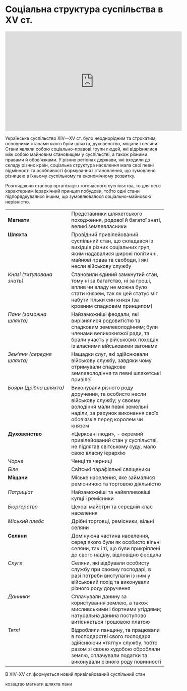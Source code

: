 # Соціальна структура суспільства в XV ст.

<div class="fluidMedia">
<iframe align="center" width="560" height="315" src="https://www.youtube.com/embed/3VYGj5fl4yI" frameborder="0" allowfullscreen></iframe>
</div>
<div class="popup">
</div>

Українське суспільство ХІV—ХV ст. було неоднорідним та строкатим, основними станами якого були шляхта, духовенство, міщани і селяни. Стани являли собою соціально-правові групи людей, які відрізнялися між собою майновим становищем у суспільстві, а також різними правами й обов’язками.  У різних регіонах держави, які входили до складу різних країн, соціальна структура населення мала свої певні відмінності та особливості  формування і становлення, що зумовлено різницею в їхньому суспільному та економічному розвитку. 

Розглядаючи станову організацію тогочасного суспільства, то для неї є характерним ієрархічний принцип побудови, тобто одні стани підпорядкувалися іншим, що зумовлювалося соціально-майновою нерівністю. 

<table>
  <tr>
    <td width="40%"><b>Магнати<b></td>
    <td width="60%">Представники шляхетського походження, родової й багатої знаті, великі землевласники</td>
  </tr>
  <tr>
    <td width="40%" style="vertical-align:top !important;"><b>Шляхта</b></td>
    <td width="60%" style="vertical-align:top !important;">
Провідний привілейований суспільний стан, що складався із вихідців різних соціальних груп, яким надавалися широкі політичні, майнові права та свободи, і які несли військову службу</td>
  </tr>
  <tr>
    <td width="40%" style="vertical-align:top !important;"><i>Князі (титулована знать)</i></td>
    <td width="60%" style="vertical-align:top !important;">
Cтановили єдиний замкнутий стан, тому ні за багатство, ні за гроші, вплив чи владу не можна було стати князем, так як цей статус міг набути тільки син князя (за кровним спадковим принципом)</td>
  </tr>
  <tr>
    <td width="40%" style="vertical-align:top !important;"><i>Пани (заможна шляхта)</i></td>
    <td width="60%" style="vertical-align:top !important;">
Найзаможніші феодали, які вирізнялися родовитістю та спадковим землеволодінням; були членами великокняжої ради, та брали участь у військових походах із власними військовими загонами</td>
  </tr>
  <tr>
    <td width="40%" style="vertical-align:top !important;"><i>Зем’яни (середня шляхта)</i></td>
    <td width="60%" style="vertical-align:top !important;">
Нащадки слуг, які здійснювали військову службу, завдяки чому отримували спадкове землеволодіння та певні шляхетські привілеї</td>
  </tr>
  <tr>
    <td width="40%" style="vertical-align:top !important;"><i>Бояри (дрібна шляхта)</i></td>
    <td width="60%" style="vertical-align:top !important;">
Виконували різного роду доручення, та особисто несли військову службу; у своєму володіння мали певні земельні наділи, за рахунок виконання своїх обов’язків перед королем чи князем</td>
  </tr>
  <tr>
    <td width="40%" style="vertical-align:top !important;"><b>Духовенство</b></td>
    <td width="60%" style="vertical-align:top !important;">
«Церковні люди», - окремий привілейований стан у суспільстві, не підлягав  світському суду, мало свою власну ієрархію</td>
  </tr>
  <tr>
    <td width="40%" style="vertical-align:top !important;"><i>Чорне</i></td>
    <td width="60%" style="vertical-align:top !important;">
Ченці та черниці</td>
  </tr>
  <tr>
    <td width="40%" style="vertical-align:top !important;"><i>Біле</i></td>
    <td width="60%" style="vertical-align:top !important;">
Світські парафіяльні  священики</td>
  </tr>
  <tr>
    <td width="40%" style="vertical-align:top !important;"><b>Міщани</b></td>
    <td width="60%" style="vertical-align:top !important;">
Міське населення, яке займалися ремісничою та торговою діяльністю</td>
  </tr>
  <tr>
    <td width="40%" style="vertical-align:top !important;"><i>Патриціат</i></td>
    <td width="60%" style="vertical-align:top !important;">
Найзаможніші та найвпливовіші купці і ремісники</td>
  </tr>
  <tr>
    <td width="40%" style="vertical-align:top !important;"><i>Бюргерство</i></td>
    <td width="60%" style="vertical-align:top !important;">
Цехові майстри та середній клас населення</td>
  </tr>
  <tr>
    <td width="40%" style="vertical-align:top !important;"><i>Міський плебс</i></td>
    <td width="60%" style="vertical-align:top !important;">
Дрібні торговці, ремісники, вільні селяни</td>
  </tr>
  <tr>
    <td width="40%" style="vertical-align:top !important;"><b>Селяни</b></td>
    <td width="60%" style="vertical-align:top !important;">
Домінуюча частина населення, серед якого були як особисто вільні селяни, так і ті, що були прикріплені до свого наділу, відповідно феодала</td>
  </tr>
  <tr>
    <td width="40%" style="vertical-align:top !important;"><i>Слуги</i></td>
    <td width="60%" style="vertical-align:top !important;">
Селяни, які відбували особисту службу при своєму господарі, в разі потреби виступали із ним у військовий похід та виконували різного роду доручення</td>
  </tr>
  <tr>
    <td width="40%" style="vertical-align:top !important;"><i>Данники</i></td>
    <td width="60%" style="vertical-align:top !important;">
Сплачували данину за користування землею, а також мисливськими і бортними угіддями; натуральна данина поступово витісняється грошовою платою</td>
  </tr>
  <tr>
    <td width="40%" style="vertical-align:top !important;"><i>Тяглі</i></td>
    <td width="60%" style="vertical-align:top !important;">
Відробляли панщину, та працювали в господарстві свого господаря здійснюючи «тяглу» службу, тобто разом зі своєю худобою обробляли землю, сплачували податки та виконували різного роду повинності</td>
  </tr>
</table>

<quiz>
<question>
  <p>В ХІV–ХV ст. формується новий привілейований суспільний стан</p>
        <answer>козацтво</answer>
  <answer>магнати</answer>
        <answer correct>шляхта</answer>
  <answer>пани</answer>
</question>
</quiz>